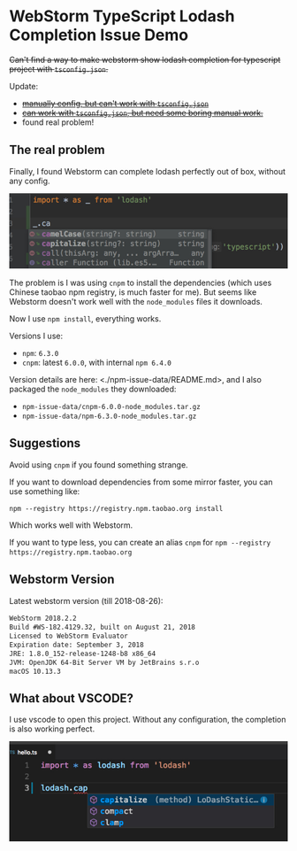 WebStorm TypeScript Lodash Completion Issue Demo
================================================

<s>Can't find a way to make webstorm show lodash completion for typescript project with `tsconfig.json`.</s>

Update:

- <s>[manually config, but can't work with `tsconfig.json`](./webstorm-config-global-library.md)</s>
- <s>[can work with `tsconfig.json`, but need some boring manual work.](./webstorm-config-project-library.md)</s>
- found real problem!

The real problem
----------------

Finally, I found Webstorm can complete lodash perfectly out of box, without any config.

![webstorm-lodash-perfect](./images/webstorm-lodash-perfect.jpg)

The problem is I was using `cnpm` to install the dependencies (which uses Chinese taobao npm registry, is much faster for me).
But seems like Webstorm doesn't work well with the `node_modules` files it downloads.

Now I use `npm install`, everything works.

Versions I use:

- `npm`: `6.3.0`
- `cnpm`: latest `6.0.0`, with internal `npm 6.4.0`

Version details are here: <./npm-issue-data/README.md>, and I also packaged the `node_modules` they downloaded:

- `npm-issue-data/cnpm-6.0.0-node_modules.tar.gz`
- `npm-issue-data/npm-6.3.0-node_modules.tar.gz`

Suggestions
-----------

Avoid using `cnpm` if you found something strange.

If you want to download dependencies from some mirror faster, you can use something like:

```
npm --registry https://registry.npm.taobao.org install
```

Which works well with Webstorm.

If you want to type less, you can create an alias `cnpm` for `npm --registry https://registry.npm.taobao.org`

Webstorm Version
----------------

Latest webstorm version (till 2018-08-26):

```
WebStorm 2018.2.2
Build #WS-182.4129.32, built on August 21, 2018
Licensed to WebStorm Evaluator
Expiration date: September 3, 2018
JRE: 1.8.0_152-release-1248-b8 x86_64
JVM: OpenJDK 64-Bit Server VM by JetBrains s.r.o
macOS 10.13.3
```

What about VSCODE?
------------------

I use vscode to open this project. Without any configuration, the completion is also working perfect.

![vscode.jpg](./images/vscode.jpg)
